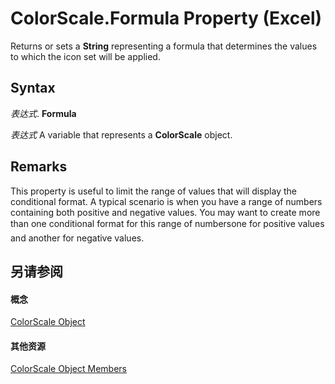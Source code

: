 
# ColorScale.Formula Property (Excel)

Returns or sets a  **String** representing a formula that determines the values to which the icon set will be applied.


## Syntax

 _表达式_. **Formula**

 _表达式_ A variable that represents a **ColorScale** object.


## Remarks

This property is useful to limit the range of values that will display the conditional format. A typical scenario is when you have a range of numbers containing both positive and negative values. You may want to create more than one conditional format for this range of numbersone for positive values and another for negative values.


## 另请参阅


#### 概念


[ColorScale Object](3982b041-9178-7a45-7453-c88963501a3c.md)
#### 其他资源


[ColorScale Object Members](http://msdn.microsoft.com/library/e14df078-3af6-a32e-d66f-3410b7bdb4d4%28Office.15%29.aspx)